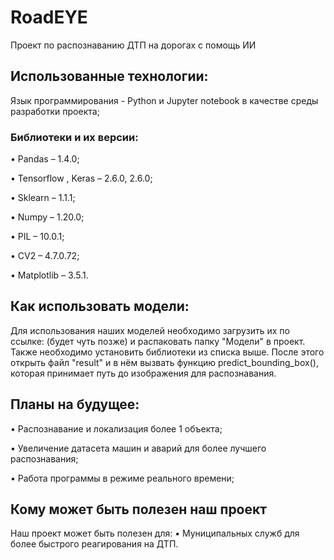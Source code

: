 # RoadEYE
Проект по распознаванию ДТП на дорогах с помощь ИИ

## Использованные технологии:

Язык программирования - Python и Jupyter notebook в качестве среды разработки проекта;

### Библиотеки и их версии:
 •	Pandas – 1.4.0;
 
 •	Tensorflow , Keras  – 2.6.0, 2.6.0;

 •	Sklearn – 1.1.1;

 •	Numpy – 1.20.0;

 •	PIL – 10.0.1;

 •	CV2 – 4.7.0.72;
 
 •	Matplotlib – 3.5.1.

## Как использовать модели:

Для использования наших моделей необходимо загрузить их по ссылке: (будет чуть позже) и распаковать папку "Модели" в проект. Также необходимо установить библиотеки из списка выше. После этого открыть файл "result" и в нём вызвать функцию predict_bounding_box(), которая принимает путь до изображения для распознавания.

## Планы на будущее:
• Распознавание и локализация более 1 объекта;

• Увеличение датасета машин и аварий для более лучшего распознавания;

• Работа программы в режиме реального времени;

## Кому может быть полезен наш проект

Наш проект может быть полезен для:
 • Муниципальных служб для более быстрого реагирования на ДТП.

 

